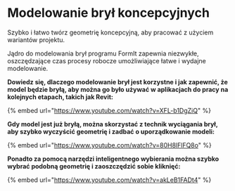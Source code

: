 # Modelowanie brył koncepcyjnych

Szybko i łatwo twórz geometrię koncepcyjną, aby pracować z użyciem wariantów projektu.

Jądro do modelowania brył programu FormIt zapewnia niezwykłe, oszczędzające czas procesy robocze umożliwiające łatwe i wydajne modelowanie.

**Dowiedz się, dlaczego modelowanie brył jest korzystne i jak zapewnić, że model będzie bryłą, aby można go było używać w aplikacjach do pracy na kolejnych etapach, takich jak Revit:**

{% embed url="https://www.youtube.com/watch?v=XFL-b1DgZiQ" %}

**Gdy model jest już bryłą, można skorzystać z technik wyciągania brył, aby szybko wyczyścić geometrię i zadbać o uporządkowanie modeli:**

{% embed url="https://www.youtube.com/watch?v=80H8lFlFQ8o" %}

**Ponadto za pomocą narzędzi inteligentnego wybierania można szybko wybrać podobną geometrię i zaoszczędzić sobie kliknięć:**

{% embed url="https://www.youtube.com/watch?v=akLeB1FADt4" %}





